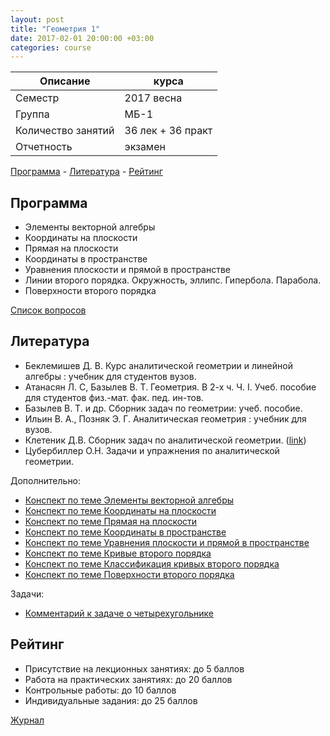 ```yaml
---
layout: post
title: "Геометрия 1"
date: 2017-02-01 20:00:00 +03:00
categories: course
---
```


Описание            | курса
---                 | ---
Семестр             | 2017 весна
Группа              | МБ-1
Количество занятий  | 36 лек + 36 практ
Отчетность          | экзамен

[Программа](#Программа) - [Литература](#Литература) - [Рейтинг](#Рейтинг)

## Программа

- Элементы векторной алгебры
- Координаты на плоскости
- Прямая на плоскости
- Координаты в пространстве
- Уравнения плоскости и прямой в пространстве
- Линии второго порядка. Окружность, эллипс. Гипербола. Парабола.
- Поверхности второго порядка

[Список вопросов](https://github.com/raxal/edu-courses/blob/master/2017-spring/geometry-1/exam.md)

## Литература

- Беклемишев Д. В. Курс аналитической геометрии и линейной алгебры : учебник для студентов вузов.
- Атанасян Л. С, Базылев В. Т. Геометрия. В 2-х ч. Ч. I. Учеб. пособие для студентов физ.-мат. фак. пед. ин-тов.
- Базылев В. Т. и др. Сборник задач по геометрии: учеб. пособие.
- Ильин В. А., Позняк Э. Г. Аналитическая геометрия : учебник для вузов.
- Клетеник Д.В. Сборник задач по аналитической геометрии. ([link](http://a-geometry.narod.ru/problems/problems.htm))
- Цубербиллер О.Н. Задачи и упражнения по аналитической геометрии.

Дополнительно:

- [Конспект по теме Элементы векторной алгебры](https://github.com/raxal/edu-courses/raw/master/docs/geometry/lection01_an.pdf)
- [Конспект по теме Координаты на плоскости](https://github.com/raxal/edu-courses/raw/master/docs/geometry/lection02_an.pdf)
- [Конспект по теме Прямая на плоскости](https://github.com/raxal/edu-courses/raw/master/docs/geometry/lection03_an.pdf)
- [Конспект по теме Координаты в пространстве](https://github.com/raxal/edu-courses/raw/master/docs/geometry/lection04_an.pdf)
- [Конспект по теме Уравнения плоскости и прямой в пространстве](https://github.com/raxal/edu-courses/raw/master/docs/geometry/lection05_an.pdf)
- [Конспект по теме Кривые второго порядка](https://github.com/raxal/edu-courses/raw/master/docs/geometry/lection06_an.pdf)
- [Конспект по теме Классификация кривых второго порядка](https://github.com/raxal/edu-courses/raw/master/docs/geometry/lection07_an.pdf)
- [Конспект по теме Поверхности второго порядка](https://github.com/raxal/edu-courses/raw/master/docs/geometry/lection08_an.pdf)

Задачи:

- [Комментарий к задаче о четырехугольнике](https://github.com/raxal/edu-courses/raw/master/docs/geometry/comment_an_01-trapez.pdf)

## Рейтинг

- Присутствие на лекционных занятиях: до 5 баллов
- Работа на практических занятиях: до 20 баллов
- Контрольные работы: до 10 баллов
- Индивидуальные задания: до 25 баллов

[Журнал](https://github.com/raxal/edu-courses/blob/master/2017-spring/jrn/jrn_2017-spring_MB11_Geom.csv)
